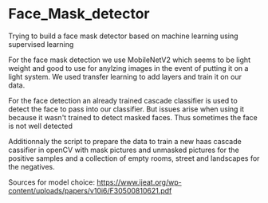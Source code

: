 # Face_Mask_detector
Trying to build a face mask detector based on machine learning using supervised learning

For the face mask detection we use MobileNetV2 which seems to be light weight and good to use for anylzing images in the event of putting it on a light system.
We used transfer learning to add layers and train it on our data.

For the face detection an already trained cascade classifier is used to detect the face to pass into our classifier. But issues arise when using it because it wasn't trained to detect masked faces. Thus sometimes the face is not well detected

Additionnaly the script to prepare the data to train a new haas cascade cassifier in openCV with mask pictures and unmasked pictures for the positive samples and a collection of empty rooms, street and landscapes for the negatives.

Sources for model choice: https://www.ijeat.org/wp-content/uploads/papers/v10i6/F30500810621.pdf

